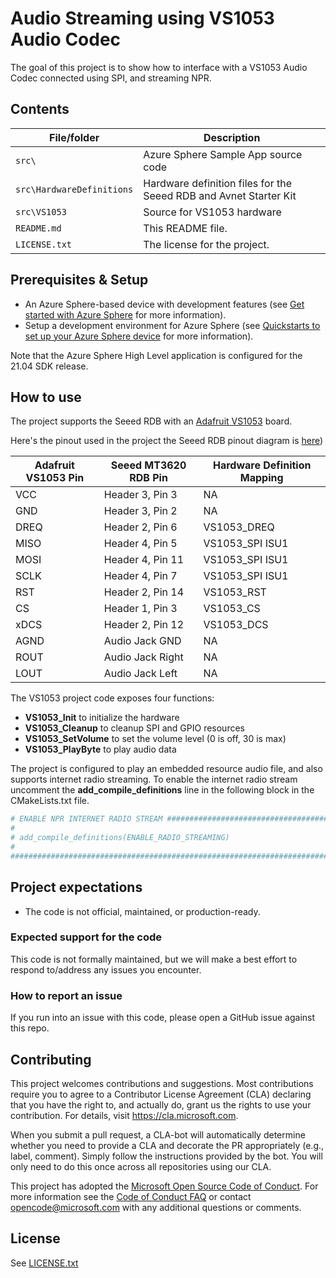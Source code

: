 # Audio Streaming using VS1053 Audio Codec

The goal of this project is to show how to interface with a VS1053 Audio Codec connected using SPI, and streaming NPR.

## Contents

| File/folder | Description |
|-------------|-------------|
| `src\`       | Azure Sphere Sample App source code |
| `src\HardwareDefinitions` | Hardware definition files for the Seeed RDB and Avnet Starter Kit |
| `src\VS1053`       | Source for VS1053 hardware |
| `README.md` | This README file. |
| `LICENSE.txt`   | The license for the project. |

## Prerequisites & Setup

- An Azure Sphere-based device with development features (see [Get started with Azure Sphere](https://azure.microsoft.com/en-us/services/azure-sphere/get-started/) for more information).
- Setup a development environment for Azure Sphere (see [Quickstarts to set up your Azure Sphere device](https://learn.microsoft.com/en-us/azure-sphere/install/overview) for more information).

Note that the Azure Sphere High Level application is configured for the 21.04 SDK release.

## How to use

The project supports the Seeed RDB with an [Adafruit VS1053](https://www.adafruit.com/product/1381) board.

Here's the pinout used in the project the Seeed RDB pinout diagram is [here](https://learn.microsoft.com/en-us/azure-sphere/hardware/mt3620-user-guide))

| Adafruit VS1053 Pin | Seeed MT3620 RDB Pin | Hardware Definition Mapping |
|-------------|-------------|-------------|
| VCC | Header 3, Pin 3 | NA |
| GND | Header 3, Pin 2 | NA |
| DREQ | Header 2, Pin 6 | VS1053_DREQ |
| MISO | Header 4, Pin 5 | VS1053_SPI ISU1 |
| MOSI | Header 4, Pin 11 | VS1053_SPI ISU1 |
| SCLK | Header 4, Pin 7 | VS1053_SPI ISU1 |
| RST | Header 2, Pin 14 | VS1053_RST |
| CS | Header 1, Pin 3 | VS1053_CS |
| xDCS | Header 2, Pin 12 | VS1053_DCS |
| AGND | Audio Jack GND | NA |
| ROUT | Audio Jack Right | NA |
| LOUT | Audio Jack Left | NA |

The VS1053 project code exposes four functions:

* **VS1053_Init** to initialize the hardware
* **VS1053_Cleanup** to cleanup SPI and GPIO resources
* **VS1053_SetVolume** to set the volume level (0 is off, 30 is max)
* **VS1053_PlayByte** to play audio data

The project is configured to play an embedded resource audio file, and also supports internet radio streaming. To enable the internet radio stream uncomment the **add_compile_definitions** line in the following block in the CMakeLists.txt file.

```cmake
# ENABLE NPR INTERNET RADIO STREAM ##########################################################################################
#
# add_compile_definitions(ENABLE_RADIO_STREAMING)
#
###################################################################################################################

```

## Project expectations

* The code is not official, maintained, or production-ready.

### Expected support for the code

This code is not formally maintained, but we will make a best effort to respond to/address any issues you encounter.

### How to report an issue

If you run into an issue with this code, please open a GitHub issue against this repo.

## Contributing

This project welcomes contributions and suggestions. Most contributions require you to
agree to a Contributor License Agreement (CLA) declaring that you have the right to,
and actually do, grant us the rights to use your contribution. For details, visit
https://cla.microsoft.com.

When you submit a pull request, a CLA-bot will automatically determine whether you need
to provide a CLA and decorate the PR appropriately (e.g., label, comment). Simply follow the
instructions provided by the bot. You will only need to do this once across all repositories using our CLA.

This project has adopted the [Microsoft Open Source Code of Conduct](https://opensource.microsoft.com/codeofconduct/).
For more information see the [Code of Conduct FAQ](https://opensource.microsoft.com/codeofconduct/faq/)
or contact [opencode@microsoft.com](mailto:opencode@microsoft.com) with any additional questions or comments.

## License

See [LICENSE.txt](./LICENSE.txt)
